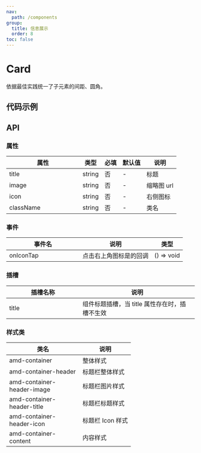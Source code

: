 ```yaml
---
nav:
  path: /components
group:
  title: 信息展示
  order: 8
toc: false
---
```


# Card

依据最佳实践统一了子元素的间距、圆角。

## 代码示例
<code src='../../demo/pages/Card'></code>

## API

### 属性

| 属性      | 类型   | 必填 | 默认值 | 说明       |
| --------- | ------ | ---- | ------ | ---------- |
| title     | string | 否   | -      | 标题       |
| image     | string | 否   | -      | 缩略图 url |
| icon      | string | 否   | -      | 右侧图标   |
| className | string | 否   | -      | 类名       |

### 事件

| 事件名    | 说明                   | 类型       |
| --------- | ---------------------- | ---------- |
| onIconTap | 点击右上角图标是的回调 | () => void |

### 插槽

| 插槽名称 | 说明                                                       |
| -------- | ---------------------------------------------------------- |
| title    | 组件标题插槽，当 title 属性存在时，插槽不生效 |

### 样式类

| 类名                       | 说明             |
| -------------------------- | ---------------- |
| amd-container              | 整体样式         |
| amd-container-header       | 标题栏整体样式   |
| amd-container-header-image | 标题栏图片样式   |
| amd-container-header-title | 标题栏标题样式   |
| amd-container-header-icon  | 标题栏 Icon 样式 |
| amd-container-content      | 内容样式         |

<style> 
table th:first-of-type { width: 180px; } 
.__dumi-default-layout-content article table:first-of-type th:nth-of-type(2)  {
    width: 140px
} 
.__dumi-default-layout-content article table:first-of-type th:nth-of-type(3)  {
    width: 30px
} 
.__dumi-default-layout-content article table:first-of-type th:nth-of-type(4)  {
    width: 50px
} 
.__dumi-default-layout-content article table:nth-of-type(2) th:nth-of-type(2)  {
    width: 140px
} 
.__dumi-default-layout-content article table:nth-of-type(2) th:nth-of-type(3)  {
    width: 30px
} 
.__dumi-default-layout-content article table:nth-of-type(2) th:nth-of-type(4)  {
    width: 50px
} 
</style> 